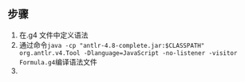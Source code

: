 ## 步骤

1. 在.g4 文件中定义语法
2. 通过命令`java -cp "antlr-4.8-complete.jar:$CLASSPATH" org.antlr.v4.Tool -Dlanguage=JavaScript -no-listener -visitor Formula.g4`编译语法文件
3.
